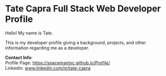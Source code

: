# Tate Capra Full Stack Web Developer Profile

Hello! My name is Tate.

This is my developer profile giving a background, projects, and other information regarding me as a developer.

<b>Contact Info</b>: <br/>
Profile Page: https://spacemantxc.github.io/Profile/<br/>
Linkedin: www.linkedin.com/in/tate-capra
